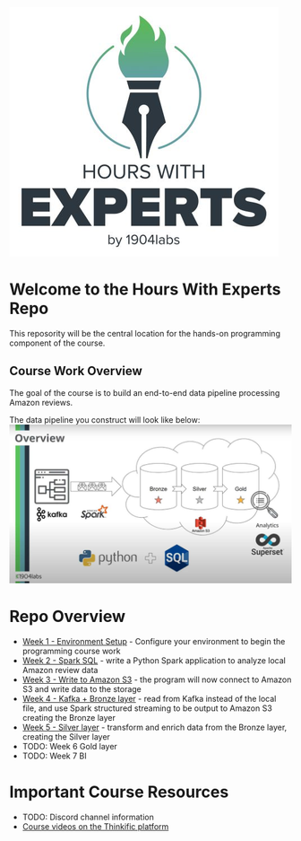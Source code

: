 
![Hours with Experts logo](resources\images\hwe_logo_480x444.jfif)

# Welcome to the Hours With Experts Repo
This reposority will be the central location for the hands-on programming component of the course.

## Course Work Overview

The goal of the course is to build an end-to-end data pipeline processing Amazon reviews.

The data pipeline you construct will look like below:
![Hours with Experts logo](resources\images\hwe_data_pipeline_overview_1200x675.jpg)

# Repo Overview

- [Week 1 - Environment Setup](week1_welcome\README.md) - Configure your environment to begin the programming course work
- [Week 2 - Spark SQL](week2_sql\README.md) - write a Python Spark application to analyze local Amazon review data
- [Week 3 - Write to Amazon S3](week3_python\README.md) - the program will now connect to Amazon S3 and write data to the storage
- [Week 4 - Kafka + Bronze layer](week4_kafka_bronze\README.md) - read from Kafka instead of the local file, and use Spark structured streaming to be output to Amazon S3 creating the Bronze layer
- [Week 5 - Silver layer](week5_silver\README.md) - transform and enrich data from the Bronze layer, creating the Silver layer
- TODO: Week 6 Gold layer
- TODO: Week 7 BI

# Important Course Resources
- TODO: Discord channel information
- [Course videos on the Thinkific platform](https://hours-school-d024.thinkific.com/courses/hours-with-experts)